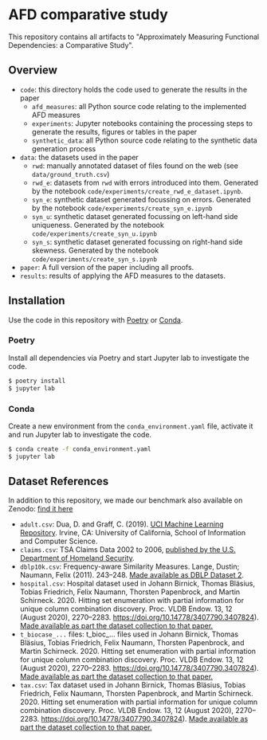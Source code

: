 # AFD comparative study

This repository contains all artifacts to "Approximately Measuring Functional Dependencies: a Comparative Study".

## Overview

* `code`: this directory holds the code used to generate the results in the paper
	* `afd_measures`: all Python source code relating to the implemented AFD measures
	* `experiments`: Jupyter notebooks containing the processing steps to generate the results, figures or tables in the paper
	* `synthetic_data`: all Python source code relating to the synthetic data generation process
* `data`: the datasets used in the paper
	* `rwd`: manually annotated dataset of files found on the web (see `data/ground_truth.csv`)
	* `rwd_e`: datasets from `rwd` with errors introduced into them. Generated by the notebook `code/experiments/create_rwd_e_dataset.ipynb`.
	* `syn_e`: synthetic dataset generated focussing on errors. Generated by the notebook `code/experiments/create_syn_e.ipynb`
	* `syn_u`: synthetic dataset generated focussing on left-hand side uniqueness. Generated by the notebook `code/experiments/create_syn_u.ipynb`
	* `syn_s`: synthetic dataset generated focussing on right-hand side skewness. Generated by the notebook `code/experiments/create_syn_s.ipynb`
* `paper`: A full version of the paper including all proofs.
* `results`: results of applying the AFD measures to the datasets.

## Installation

Use the code in this repository with [Poetry](https://python-poetry.org) or [Conda](https://conda.io).

### Poetry

Install all dependencies via Poetry and start Jupyter lab to investigate the code.

```sh
$ poetry install
$ jupyter lab
```

### Conda

Create a new environment from the `conda_environment.yaml` file, activate it and run Jupyter lab to investigate the code.

```sh
$ conda create -f conda_environment.yaml
$ jupyter lab
```

## Dataset References

In addition to this repository, we made our benchmark also available on Zenodo: [find it here](https://www.zenodo.org/record/8098909)

* `adult.csv`: Dua, D. and Graff, C. (2019). [UCI Machine Learning Repository](http://archive.ics.uci.edu/ml). Irvine, CA: University of California, School of Information and Computer Science. 
* `claims.csv`: TSA Claims Data 2002 to 2006, [published by the U.S. Department of Homeland Security](https://www.dhs.gov/tsa-claims-data).
* `dblp10k.csv`: Frequency-aware Similarity Measures. Lange, Dustin; Naumann, Felix (2011). 243–248. [Made available as DBLP Dataset 2](https://hpi.de/naumann/projects/repeatability/datasets/dblp-dataset.html).
* `hospital.csv`: Hospital dataset used in Johann Birnick, Thomas Bläsius, Tobias Friedrich, Felix Naumann, Thorsten Papenbrock, and Martin Schirneck. 2020. Hitting set enumeration with partial information for unique column combination discovery. Proc. VLDB Endow. 13, 12 (August 2020), 2270–2283. https://doi.org/10.14778/3407790.3407824). [Made available as part the dataset collection to that paper.](https://owncloud.hpi.de/s/j6Z0yvXC0qhtGCk/download)
* `t_biocase_...` files: t\_bioc\_... files used in Johann Birnick, Thomas Bläsius, Tobias Friedrich, Felix Naumann, Thorsten Papenbrock, and Martin Schirneck. 2020. Hitting set enumeration with partial information for unique column combination discovery. Proc. VLDB Endow. 13, 12 (August 2020), 2270–2283. https://doi.org/10.14778/3407790.3407824). [Made available as part the dataset collection to that paper.](https://owncloud.hpi.de/s/j6Z0yvXC0qhtGCk/download)
* `tax.csv`: Tax dataset used in Johann Birnick, Thomas Bläsius, Tobias Friedrich, Felix Naumann, Thorsten Papenbrock, and Martin Schirneck. 2020. Hitting set enumeration with partial information for unique column combination discovery. Proc. VLDB Endow. 13, 12 (August 2020), 2270–2283. https://doi.org/10.14778/3407790.3407824). [Made available as part the dataset collection to that paper.](https://owncloud.hpi.de/s/j6Z0yvXC0qhtGCk/download)
